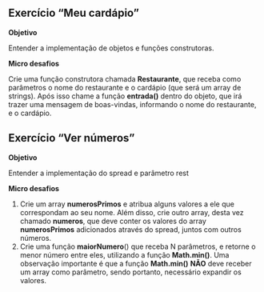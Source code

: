 ## Exercício “Meu cardápio”

**Objetivo**

Entender a implementação de objetos e funções construtoras.

**Micro desafios**

Crie uma função construtora chamada **Restaurante**, que receba como parâmetros o nome do restaurante e o cardápio (que será um array de strings).
Após isso chame a função **entrada()** dentro do objeto, que irá trazer uma mensagem de boas-vindas, informando o nome do restaurante, e o cardápio.



## Exercício “Ver números”

**Objetivo**

Entender a implementação do spread e parâmetro rest

**Micro desafios**

1. Crie um array **numerosPrimos** e atribua alguns valores a ele que correspondam ao seu nome. Além disso, crie outro array, desta vez chamado **numeros**, que deve conter os valores do array **numerosPrimos** adicionados através do spread, juntos com outros números.
2. Crie uma função **maiorNumero**() que receba N parâmetros, e retorne o menor número entre eles, utilizando a função **Math.min()**. Uma observação importante é que a função **Math.min()** **NÃO** deve receber um array como parâmetro, sendo portanto, necessário expandir os valores.